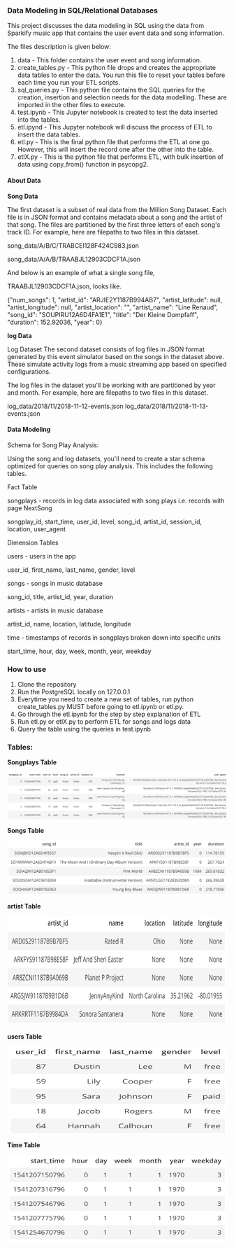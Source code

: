 ### Data Modeling in SQL/Relational Databases

This project discusses the data modeling in SQL using the data from Sparkify music app that contains the user event data and song information. 

The files description is given below:

1. data - This folder contains the user event and song information.
2. create_tables.py - This python file drops and creates the appropriate data tables to enter the data. You run this file to reset your tables before each time you run your ETL scripts.
3. sql_queries.py - This python file contains the SQL queries for the creation, insertion and selection needs for the data modelling. These are imported in the other files to execute.
4. test.ipynb - This Jupyter notebook is created to test the data inserted into the tables.
5. etl.ipynd - This Jupyter notebook will discuss the process of ETL to insert the data tables.
6. etl.py - This is the final python file that performs the ETL at one go. However, this will insert the record one after the other into the table.
7. etlX.py - This is the python file that performs ETL, with bulk insertion of data using copy_from() function in psycopg2.

#### About Data 

**Song Data** 

The first dataset is a subset of real data from the Million Song Dataset. Each file is in JSON format and contains metadata about a song and the artist of that song. The files are partitioned by the first three letters of each song's track ID. For example, here are filepaths to two files in this dataset.

song_data/A/B/C/TRABCEI128F424C983.json

song_data/A/A/B/TRAABJL12903CDCF1A.json

And below is an example of what a single song file, 

TRAABJL12903CDCF1A.json, looks like.

{"num_songs": 1, "artist_id": "ARJIE2Y1187B994AB7", "artist_latitude": null, "artist_longitude": null, "artist_location": "", "artist_name": "Line Renaud", "song_id": "SOUPIRU12A6D4FA1E1", "title": "Der Kleine Dompfaff", "duration": 152.92036, "year": 0}

**log Data** 

Log Dataset
The second dataset consists of log files in JSON format generated by this event simulator based on the songs in the dataset above. These simulate activity logs from a music streaming app based on specified configurations.

The log files in the dataset you'll be working with are partitioned by year and month. For example, here are filepaths to two files in this dataset.

log_data/2018/11/2018-11-12-events.json
log_data/2018/11/2018-11-13-events.json

#### Data Modeling

Schema for Song Play Analysis:

Using the song and log datasets, you'll need to create a star schema optimized for queries on song play analysis. This includes the following tables.

Fact Table

songplays - records in log data associated with song plays i.e. records with page NextSong

songplay_id, start_time, user_id, level, song_id, artist_id, session_id, location, user_agent

Dimension Tables

users - users in the app

user_id, first_name, last_name, gender, level

songs - songs in music database

song_id, title, artist_id, year, duration

artists - artists in music database

artist_id, name, location, latitude, longitude

time - timestamps of records in songplays broken down into specific units

start_time, hour, day, week, month, year, weekday

### How to use

1. Clone the repository
2. Run the PostgreSQL locally on 127.0.0.1
3. Everytime you need to create a new set of tables, run python create_tables.py MUST before going to etl.ipynb or etl.py.
4. Go through the etl.ipynb for the step by step explanation of ETL
5. Run etl.py or etlX.py to perform ETL for songs and logs data
6. Query the table using the queries in test.ipynb

### Tables:

**Songplays Table**

![songstable](/images/Songplays_table.png)

**Songs Table**

![songstable](/images/Songs_table.png)

**artist Table**

<img src="/images/artist_table.png" height="250" width="600">

<!-- ![artisttable]() -->

**users Table**

<img src="/images/users_table.png" height="200" width="600">

<!-- ![userstable]() -->

**Time Table**

<img src="/images/time_table.png" height="200" width="600">

<!-- ![timetable]() -->